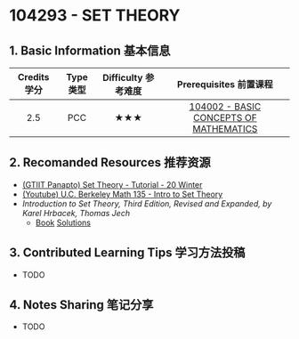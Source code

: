 # 104293 - SET THEORY

## 1. Basic Information 基本信息

| Credits 学分 | Type 类型 | Difficulty 参考难度 |                Prerequisites 前置课程                |
| :----------: | :-------: | :-----------------: | :--------------------------------------------------: |
|     2.5      |    PCC    |         ★★★         | [104002 - BASIC CONCEPTS OF MATHEMATICS](./basic.md) |

## 2. Recomanded Resources 推荐资源

-   [(GTIIT Panapto) Set Theory - Tutorial - 20 Winter](https://panopto.gtiit.edu.cn/Panopto/Pages/Sessions/List.aspx#folderID=%228d0edca9-252d-4852-af54-ac4e00b26b99%22&maxResults=250)
-   [(Youtube) U.C. Berkeley Math 135 - Intro to Set Theory](https://www.youtube.com/playlist?list=PLjJhPCaCziSQyON7NLc8Ac8ibdm6_iDQf)
-   *Introduction to Set Theory, Third Edition, Revised and Expanded, by Karel Hrbacek, Thomas Jech*
    -   [Book](https://z-library.sk/book/4984968/bba543/introduction-to-set-theory-third-edition-revised-and-expanded.html) [Solutions](https://jianfeishen.weebly.com/uploads/4/7/2/6/4726705/set-theory.pdf)


## 3. Contributed Learning Tips 学习方法投稿

-   TODO

## 4. Notes Sharing 笔记分享

-   TODO